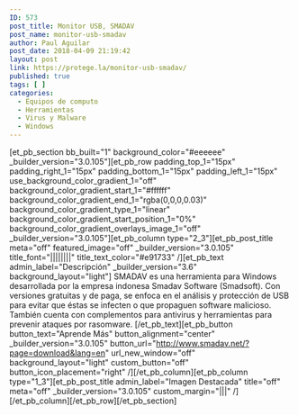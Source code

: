 ```yaml
---
ID: 573
post_title: Monitor USB, SMADAV
post_name: monitor-usb-smadav
author: Paul Aguilar
post_date: 2018-04-09 21:19:42
layout: post
link: https://protege.la/monitor-usb-smadav/
published: true
tags: [ ]
categories:
  - Equipos de computo
  - Herramientas
  - Virus y Malware
  - Windows
---
```

[et_pb_section bb_built="1" background_color="#eeeeee" \_builder\_version="3.0.105"][et_pb_row padding_top_1="15px" padding_right_1="15px" padding_bottom_1="15px" padding_left_1="15px" use_background_color_gradient_1="off" background_color_gradient_start_1="#ffffff" background_color_gradient_end_1="rgba(0,0,0,0.03)" background_color_gradient_type_1="linear" background_color_gradient_start_position_1="0%" background_color_gradient_overlays_image_1="off" \_builder\_version="3.0.105"][et_pb_column type="2_3"][et_pb_post_title meta="off" featured_image="off" \_builder\_version="3.0.105" title_font="||||||||" title_text_color="#e91733" /][et_pb_text admin_label="Descripción" \_builder\_version="3.6" background_layout="light"] SMADAV es una herramienta para Windows desarrollada por la empresa indonesa Smadav Software (Smadsoft). Con versiones gratuitas y de paga, se enfoca en el análisis y protección de USB para evitar que éstas se infecten o que propaguen software malicioso. También cuenta con complementos para antivirus y herramientas para prevenir ataques por rasomware. [/et_pb_text][et_pb_button button_text="Aprende Más" button_alignment="center" \_builder\_version="3.0.105" button_url="http://www.smadav.net/?page=download&lang=en" url_new_window="off" background_layout="light" custom_button="off" button_icon_placement="right" /][/et_pb_column][et_pb_column type="1_3"][et_pb_post_title admin_label="Imagen Destacada" title="off" meta="off" \_builder\_version="3.0.105" custom_margin="|||" /][/et_pb_column][/et_pb_row][/et_pb_section]